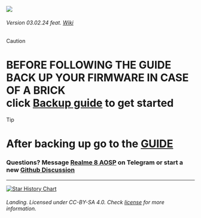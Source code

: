![](https://repository-images.githubusercontent.com/673466903/8e5d0af8-1861-46dd-8358-2e3374654cfe)

###### Version 03.02.24 feat. [Wiki](https://github.com/driedpampas/realme-8-megaguide/wiki)

> [!Caution]
> # BEFORE FOLLOWING THE GUIDE BACK UP YOUR FIRMWARE IN CASE OF A BRICK <br> click [Backup guide](https://github.com/driedpampas/realme-8-megaguide/wiki/Back-up-your-data) to get started

> [!Tip]
> # After backing up go to the [GUIDE](/guide.md)

### Questions? Message [Realme 8 AOSP](https://t.me/Realme8AOSPGroup) on Telegram or start a new [Github Discussion](https://github.com/driedpampas/realme-8-megaguide/discussions/new/choose)
* * *
<a href="https://star-history.com/#driedpampas/realme-8-megaguide&Date">
  <picture>
    <source media="(prefers-color-scheme: dark)" srcset="https://api.star-history.com/svg?repos=driedpampas/realme-8-megaguide&type=Date&theme=dark" />
    <source media="(prefers-color-scheme: light)" srcset="https://api.star-history.com/svg?repos=driedpampas/realme-8-megaguide&type=Date" />
    <img alt="Star History Chart" src="https://api.star-history.com/svg?repos=driedpampas/realme-8-megaguide&type=Date" />
  </picture>
</a>

###### Landing. Licensed under CC-BY-SA 4.0. Check [license](/LICENSE) for more information.
